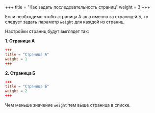 +++
title = "Как задать последовательность страниц"
weight = 3
+++

Если необходимо чтобы страница A шла именно за страницей Б, то следует задать параметр
`weight` для каждой из страниц.

Настройки страниц будут выглядет так:

**1. Страница А**

```toml
+++
title = "Страница А"
weight = 1
+++
```

**2. Страница Б**

```toml
+++
title = "Страница Б"
weight = 2
+++
```

Чем меньше значение `weight` тем выше страница в списке.